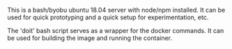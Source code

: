 This is a bash/byobu ubuntu 18.04 server with node/npm installed. It can be used for quick prototyping and a quick setup for experimentation, etc.

The 'doit' bash script serves as a wrapper for the docker commands. It can be used for building the image and running the container.
